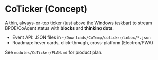 # CoTicker (Concept)

A thin, always-on-top ticker (just above the Windows taskbar) to stream
BPOE/CoAgent status with **blocks** and **thinking dots**.

- Event API: JSON files in `~/Downloads/CoTemp/coticker/inbox/*.json`
- Roadmap: hover cards, click-through, cross-platform (Electron/PWA)

See `modules/CoTicker/PLAN.md` for product plan.
